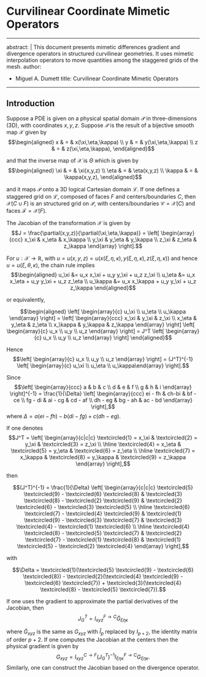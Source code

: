 # Curvilinear Coordinate Mimetic Operators

---
abstract: |
  This document presents mimetic differences gradient and divergence
  operators in structured curvilinear geometries. It uses mimetic
  interpolation operators to move quantities among the staggered grids
  of the mesh.
author:
- Miguel A. Dumett
title: Curvilinear Coordinate Mimetic Operators
---

## Introduction

Suppose a PDE is given on a physical spatial domain $\mathcal P$ in
three-dimensions (3D), with coordinates $x,y,z$. Suppose $\mathcal P$ is
the result of a bijective smooth map $\mathcal X$ given by
$$\begin{aligned}
x & = & x(\xi,\eta,\kappa) \\
y & = & y(\xi,\eta,\kappa) \\
z & = & z(\xi,\eta,\kappa),
\end{aligned}$$

and that the inverse map of $\mathcal X$ is $\Theta$ which is given by
$$\begin{aligned}
\xi & = & \xi(x,y,z) \\
\eta & = & \eta(x,y,z) \\
\kappa & = & \kappa(x,y,z),
\end{aligned}$$

and it maps $\mathcal P$ onto a 3D logical Cartesian domain
$\mathcal L$. If one defines a staggered grid on $\mathcal L$, composed
of faces $F$ and centers/boundaries $C$, then $\mathcal X(C \cup F)$ is
an structured grid on $\mathcal P$, with centers/boundaries
$\mathcal C = \mathcal X(C)$ and faces $\mathcal F = \mathcal X(F)$.

The Jacobian of the transformation $\mathcal X$ is given by
$$J = \frac{\partial(x,y,z)}{\partial(\xi,\eta,\kappa)} = \left[ \begin{array}{ccc}  x_\xi & x_\eta & x_\kappa \\ y_\xi & y_\eta & y_\kappa \\ z_\xi & z_\eta & z_\kappa \end{array} \right].$$

For $u:\mathcal X \to \mathbb R$, with
$u = u(x,y,z) = u(x(\xi,\eta,\kappa),y(\xi,\eta,\kappa),z(\xi,\eta,\kappa))$
and hence $u = u(\xi,\theta,\kappa)$, the chain rule implies
$$\begin{aligned}
u_\xi &= u_x x_\xi + u_y y_\xi + u_z z_\xi \\
u_\eta &= u_x x_\eta + u_y y_\xi + u_z z_\eta \\
u_\kappa &= u_x x_\kappa + u_y y_\xi + u_z z_\kappa
\end{aligned}$$

or equivalently, 

$$\begin{aligned}
\left[ \begin{array}{c} u_\xi \\ u_\eta \\ u_\kappa \end{array} \right] = \left[ \begin{array}{ccc} x_\xi & y_\xi & z_\xi \\ x_\eta & y_\eta & z_\eta \\ x_\kappa & y_\kappa & z_\kappa \end{array} \right] \left[ \begin{array}{c} u_x \\ u_y \\ u_z \end{array} \right] = J^T \left[ \begin{array}{c} u_x \\ u_y \\ u_z \end{array} \right]
\end{aligned}$$

Hence
$$\left[ \begin{array}{c} u_x \\ u_y \\ u_z \end{array} \right] = (J^T)^{-1} \left[ \begin{array}{c} u_\xi \\ u_\eta \\ u_\kappa\end{array} \right].$$

Since
$$\left[ \begin{array}{ccc} a & b & c \\ d & e & f \\ g & h & i \end{array} \right]^{-1} = \frac{1}{\Delta} \left[ \begin{array}{ccc} ei - fh & ch-bi & bf - ce \\ fg - di & ai - cg & cd - af \\ dh - eg & bg - ah & ac - bd \end{array} \right],$$
where $\Delta = a(ei-fh) - b(di-fg) + c(dh-eg)$.

If one denotes
$$J^T = \left[ \begin{array}{c|c|c} \textcircled{1} = x_\xi & \textcircled{2} = y_\xi & \textcircled{3} = z_\xi \\ \hline \textcircled{4} = x_\eta & \textcircled{5} = y_\eta & \textcircled{6} = z_\eta \\ \hline \textcircled{7} = x_\kappa & \textcircled{8} = y_\kappa & \textcircled{9} = z_\kappa \end{array} \right],$$

then 

$$(J^T)^{-1} = \frac{1}{\Delta} \left[ \begin{array}{c|c|c} 
\textcircled{5} \textcircled{9} - \textcircled{6} \textcircled{8} & \textcircled{3} \textcircled{8} - \textcircled{2} \textcircled{9} & \textcircled{2} \textcircled{6} - \textcircled{3} \textcircled{5} \\ \hline
\textcircled{6} \textcircled{7} - \textcircled{4} \textcircled{9} & \textcircled{1} \textcircled{9} - \textcircled{3} \textcircled{7} & \textcircled{3} \textcircled{4} - \textcircled{1} \textcircled{6} \\ \hline
\textcircled{4} \textcircled{8} - \textcircled{5} \textcircled{7} & \textcircled{2} \textcircled{7} - \textcircled{1} \textcircled{8} & \textcircled{1} \textcircled{5} - \textcircled{2} \textcircled{4} 
\end{array} \right],$$

with

$$\Delta = \textcircled{1}(\textcircled{5} \textcircled{9} - \textcircled{6} \textcircled{8}) - \textcircled{2}(\textcircled{4} \textcircled{9} - \textcircled{6} \textcircled{7}) + \textcircled{3}(\textcircled{4} \textcircled{8} - \textcircled{5} \textcircled{7}).$$

If one uses the gradient to approximate the partial derivatives of the
Jacobian, then
$$J_G^T = I_{xyz}^{F \to C} {\tilde G}_{\xi \eta \kappa} %[ \text{vec}(\xi) | \text{vec}(\eta) | \text{vec}(\kappa)]$$

where ${\tilde G}_{xyz}$ is the same as $G_{xyz}$ with ${\hat I}_p$
replaced by $I_{p+2}$, the identity matrix of order $p+2$. If one
computes the Jacobian at the centers then the physical gradient is given
by
$$G_{xyz} = I_{xyz}^{C \to F} (J_G^T)^{-1} I_{\xi \eta \kappa}^{F \to C} G_{\xi \eta \kappa}.$$
Similarly, one can construct the Jacobian based on the divergence operator.


